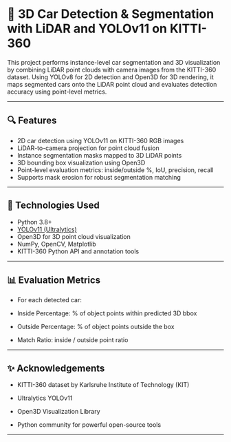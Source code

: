 
# 🚗 3D Car Detection & Segmentation with LiDAR and YOLOv11 on KITTI-360

This project performs instance-level car segmentation and 3D visualization by combining LiDAR point clouds with camera images from the KITTI-360 dataset. Using YOLOv8 for 2D detection and Open3D for 3D rendering, it maps segmented cars onto the LiDAR point cloud and evaluates detection accuracy using point-level metrics.

---

## 🔍 Features

- 2D car detection using YOLOv11 on KITTI-360 RGB images
- LiDAR-to-camera projection for point cloud fusion
- Instance segmentation masks mapped to 3D LiDAR points
- 3D bounding box visualization using Open3D
- Point-level evaluation metrics: inside/outside %, IoU, precision, recall
- Supports mask erosion for robust segmentation matching

---

## 🧠 Technologies Used

- Python 3.8+
- [YOLOv11 (Ultralytics)](https://github.com/ultralytics/ultralytics)
- Open3D for 3D point cloud visualization
- NumPy, OpenCV, Matplotlib
- KITTI-360 Python API and annotation tools

---

   
## 📊 Evaluation Metrics

- For each detected car:

- Inside Percentage: % of object points within predicted 3D bbox

- Outside Percentage: % of object points outside the box

- Match Ratio: inside / outside point ratio
  
---

## ✨ Acknowledgements

- KITTI-360 dataset by Karlsruhe Institute of Technology (KIT)

- Ultralytics YOLOv11

- Open3D Visualization Library
  
- Python community for powerful open-source tools
  
---

